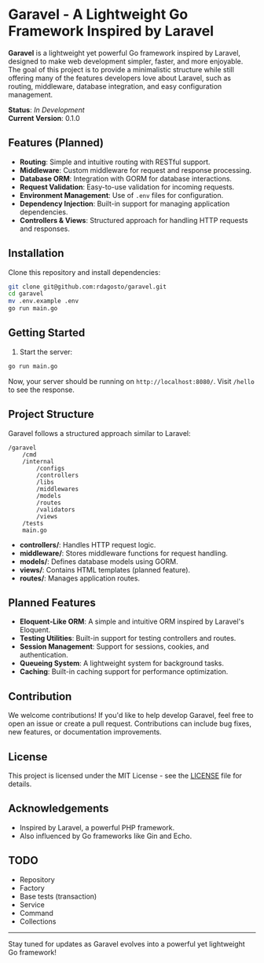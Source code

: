 # Garavel - A Lightweight Go Framework Inspired by Laravel

**Garavel** is a lightweight yet powerful Go framework inspired by Laravel, designed to make web development simpler, faster, and more enjoyable. The goal of this project is to provide a minimalistic structure while still offering many of the features developers love about Laravel, such as routing, middleware, database integration, and easy configuration management.

**Status**: _In Development_  
**Current Version**: 0.1.0

## Features (Planned)

- **Routing**: Simple and intuitive routing with RESTful support.
- **Middleware**: Custom middleware for request and response processing.
- **Database ORM**: Integration with GORM for database interactions.
- **Request Validation**: Easy-to-use validation for incoming requests.
- **Environment Management**: Use of `.env` files for configuration.
- **Dependency Injection**: Built-in support for managing application dependencies.
- **Controllers & Views**: Structured approach for handling HTTP requests and responses.

## Installation

Clone this repository and install dependencies:

```bash
git clone git@github.com:rdagosto/garavel.git
cd garavel
mv .env.example .env
go run main.go
```

## Getting Started

1. Start the server:

```bash
go run main.go
```

Now, your server should be running on `http://localhost:8080/`. Visit `/hello` to see the response.

## Project Structure

Garavel follows a structured approach similar to Laravel:

```
/garavel
    /cmd
    /internal
        /configs
        /controllers
        /libs
        /middlewares
        /models
        /routes
        /validators
        /views
    /tests
    main.go
```

- **controllers/**: Handles HTTP request logic.
- **middleware/**: Stores middleware functions for request handling.
- **models/**: Defines database models using GORM.
- **views/**: Contains HTML templates (planned feature).
- **routes/**: Manages application routes.

## Planned Features

- **Eloquent-Like ORM**: A simple and intuitive ORM inspired by Laravel's Eloquent.
- **Testing Utilities**: Built-in support for testing controllers and routes.
- **Session Management**: Support for sessions, cookies, and authentication.
- **Queueing System**: A lightweight system for background tasks.
- **Caching**: Built-in caching support for performance optimization.

## Contribution

We welcome contributions! If you'd like to help develop Garavel, feel free to open an issue or create a pull request. Contributions can include bug fixes, new features, or documentation improvements.

## License

This project is licensed under the MIT License - see the [LICENSE](LICENSE) file for details.

## Acknowledgements

- Inspired by Laravel, a powerful PHP framework.
- Also influenced by Go frameworks like Gin and Echo.

## TODO

- Repository
- Factory
- Base tests (transaction)
- Service
- Command
- Collections

---

Stay tuned for updates as Garavel evolves into a powerful yet lightweight Go framework!
